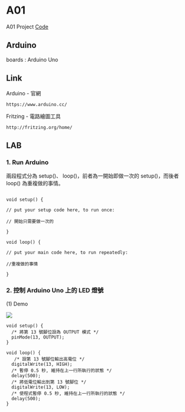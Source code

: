 # A01

A01 Project [Code](https://github.com/CodeMercs/ariod-ho-book/tree/master/Code/A01)


## Arduino

boards : Arduino Uno


## Link

Arduino - 官網

```
https://www.arduino.cc/
```

Fritzing - 電路繪圖工具

```
http://fritzing.org/home/
```


## LAB

### 1. Run Arduino

兩段程式分為 setup()、 loop()，前者為一開始即做一次的 setup()，而後者 loop() 為重複做的事情。

```

void setup() {

// put your setup code here, to run once:

// 開始只需要做一次的

}

void loop() {

// put your main code here, to run repeatedly:

//重複做的事情

}

```

### 2. 控制 Arduino Uno 上的 LED 燈號

(1) Demo

![](https://github.com/CodeMercs/ariod-ho-book/raw/master/Code/A01/PIC.gif)

```
void setup() { 
  /* 將第 13 號腳位設為 OUTPUT 模式 */
  pinMode(13, OUTPUT);
} 

void loop() {
   /* 設第 13 號腳位輸出高電位 */
  digitalWrite(13, HIGH);
  /* 暫停 0.5 秒, 維持在上一行所執行的狀態 */
  delay(500);
  /* 將低電位輸出到第 13 號腳位 */
  digitalWrite(13, LOW);
  /* 使程式暫停 0.5 秒, 維持在上一行所執行的狀態 */
  delay(500);
}
```



